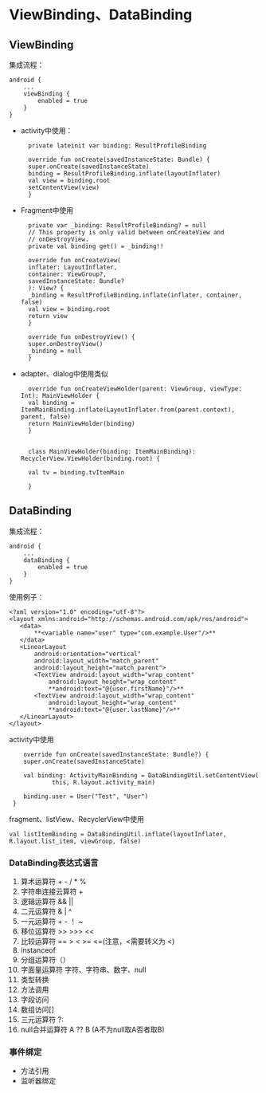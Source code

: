 # ViewBinding、DataBinding #

## ViewBinding ##

集成流程：

    android {
        ...
        viewBinding {
            enabled = true
        }
    }

- activity中使用：

		private lateinit var binding: ResultProfileBinding

    	override fun onCreate(savedInstanceState: Bundle) {
        super.onCreate(savedInstanceState)
        binding = ResultProfileBinding.inflate(layoutInflater)
        val view = binding.root
        setContentView(view)
    	}

- Fragment中使用

		private var _binding: ResultProfileBinding? = null
    	// This property is only valid between onCreateView and
    	// onDestroyView.
    	private val binding get() = _binding!!

    	override fun onCreateView(
        inflater: LayoutInflater,
        container: ViewGroup?,
        savedInstanceState: Bundle?
    	): View? {
        _binding = ResultProfileBinding.inflate(inflater, container, false)
        val view = binding.root
        return view
    	}

    	override fun onDestroyView() {
        super.onDestroyView()
        _binding = null
    	}

- adapter、dialog中使用类似

		override fun onCreateViewHolder(parent: ViewGroup, viewType: Int): MainViewHolder {
        val binding = ItemMainBinding.inflate(LayoutInflater.from(parent.context), parent, false)
        return MainViewHolder(binding)
    	}


		class MainViewHolder(binding: ItemMainBinding): RecyclerView.ViewHolder(binding.root) {

    	val tv = binding.tvItemMain

		}


## DataBinding ##

集成流程：

	android {
        ...
        dataBinding {
            enabled = true
        }
    }

使用例子：
	
	<?xml version="1.0" encoding="utf-8"?>
    <layout xmlns:android="http://schemas.android.com/apk/res/android">
       <data>
           **<variable name="user" type="com.example.User"/>**
       </data>
       <LinearLayout
           android:orientation="vertical"
           android:layout_width="match_parent"
           android:layout_height="match_parent">
           <TextView android:layout_width="wrap_content"
               android:layout_height="wrap_content"
               **android:text="@{user.firstName}"/>**
           <TextView android:layout_width="wrap_content"
               android:layout_height="wrap_content"
               **android:text="@{user.lastName}"/>**
       </LinearLayout>
    </layout>


activity中使用

		override fun onCreate(savedInstanceState: Bundle?) {
        super.onCreate(savedInstanceState)

        val binding: ActivityMainBinding = DataBindingUtil.setContentView(
                this, R.layout.activity_main)

        binding.user = User("Test", "User")
   	 }

fragment、listView、RecyclerView中使用

	val listItemBinding = DataBindingUtil.inflate(layoutInflater, R.layout.list_item, viewGroup, false)

### DataBinding表达式语言 ###

1. 算术运算符 + - / * %
2. 字符串连接云算符 +
3. 逻辑运算符 && ||
4. 二元运算符 & | ^
5. 一元运算符 + - ！ ~
6. 移位运算符 >> >>> <<
7. 比较运算符 == > < >= <=(注意，<需要转义为 &lt;)
8. instanceof
9. 分组运算符（）
10. 字面量运算符  字符、字符串、数字、null
11. 类型转换
12. 方法调用
13. 字段访问
14. 数组访问[]
15. 三元运算符 ?:
16. null合并运算符 A ?? B (A不为null取A否者取B)

### 事件绑定 ###

- 方法引用
- 监听器绑定 
